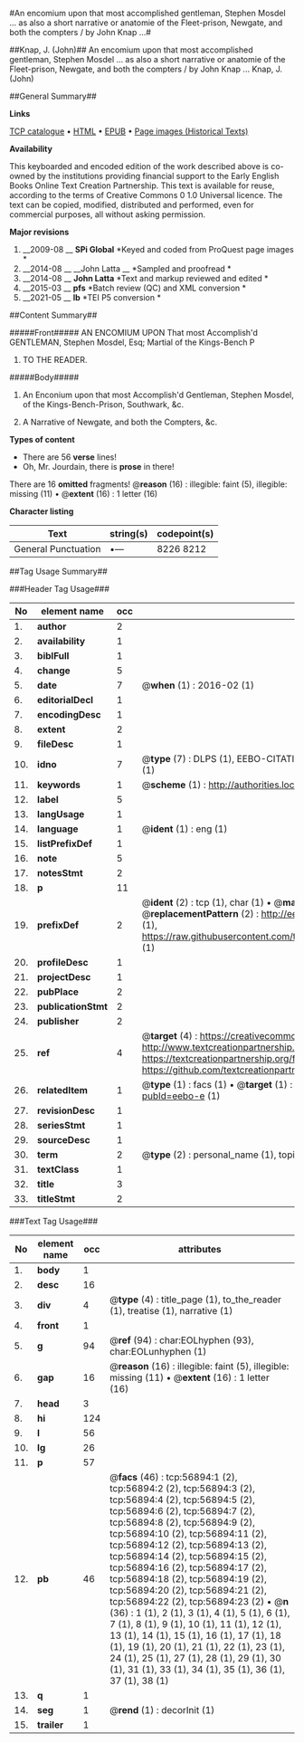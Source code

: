 #An encomium upon that most accomplished gentleman, Stephen Mosdel ... as also a short narrative or anatomie of the Fleet-prison, Newgate, and both the compters / by John Knap ...#

##Knap, J. (John)##
An encomium upon that most accomplished gentleman, Stephen Mosdel ... as also a short narrative or anatomie of the Fleet-prison, Newgate, and both the compters / by John Knap ...
Knap, J. (John)

##General Summary##

**Links**

[TCP catalogue](http://www.ota.ox.ac.uk/tcp/)  • 
[HTML](http://tei.it.ox.ac.uk/tcp/Texts-HTML/free/A47/A47526.html)  • 
[EPUB](http://tei.it.ox.ac.uk/tcp/Texts-EPUB/free/A47/A47526.epub) • 
[Page images (Historical Texts)](https://historicaltexts.jisc.ac.uk/eebo-12244723e)

**Availability**

This keyboarded and encoded edition of the work described above is co-owned by the
    institutions providing financial support to the Early English Books Online Text Creation
    Partnership. This text is available for reuse, according to the terms of  Creative Commons 0 1.0 Universal
    licence. The text can be copied, modified, distributed and performed, even for commercial
    purposes, all without asking permission.

**Major revisions**

1. __2009-08 __ __SPi Global__ *Keyed and coded from ProQuest page images *
1. __2014-08 __ __John Latta __ *Sampled and proofread *
1. __2014-08 __ __John Latta__ *Text and markup reviewed and edited *
1. __2015-03 __ __pfs__ *Batch review (QC) and XML conversion *
1. __2021-05 __ __lb__ *TEI P5 conversion *

##Content Summary##

#####Front#####
AN ENCOMIUM UPON That most Accomplish'd GENTLEMAN, Stephen Mosdel, Esq; Martial of the Kings-Bench P
1. TO THE READER.

#####Body#####

1. An Enconium upon that most Accomplish'd Gentleman, Stephen Mosdel, of the Kings-Bench-Prison, Southwark, &c.

1. A Narrative of Newgate, and both the Compters, &c.

**Types of content**

  * There are 56 **verse** lines!
  * Oh, Mr. Jourdain, there is **prose** in there!

There are 16 **omitted** fragments! 
 @__reason__ (16) : illegible: faint (5), illegible: missing (11)  •  @__extent__ (16) : 1 letter (16)

**Character listing**


|Text|string(s)|codepoint(s)|
|---|---|---|
|General Punctuation|•—|8226 8212|

##Tag Usage Summary##

###Header Tag Usage###

|No|element name|occ|attributes|
|---|---|---|---|
|1.|__author__|2||
|2.|__availability__|1||
|3.|__biblFull__|1||
|4.|__change__|5||
|5.|__date__|7| @__when__ (1) : 2016-02 (1)|
|6.|__editorialDecl__|1||
|7.|__encodingDesc__|1||
|8.|__extent__|2||
|9.|__fileDesc__|1||
|10.|__idno__|7| @__type__ (7) : DLPS (1), EEBO-CITATION (1), VID (1), EEBO-PROQUEST (1), STC (2), OCLC (1)|
|11.|__keywords__|1| @__scheme__ (1) : http://authorities.loc.gov/ (1)|
|12.|__label__|5||
|13.|__langUsage__|1||
|14.|__language__|1| @__ident__ (1) : eng (1)|
|15.|__listPrefixDef__|1||
|16.|__note__|5||
|17.|__notesStmt__|2||
|18.|__p__|11||
|19.|__prefixDef__|2| @__ident__ (2) : tcp (1), char (1)  •  @__matchPattern__ (2) : ([0-9\-]+):([0-9IVX]+) (1), (.+) (1)  •  @__replacementPattern__ (2) : http://eebo.chadwyck.com/downloadtiff?vid=$1&page=$2 (1), https://raw.githubusercontent.com/textcreationpartnership/Texts/master/tcpchars.xml#$1 (1)|
|20.|__profileDesc__|1||
|21.|__projectDesc__|1||
|22.|__pubPlace__|2||
|23.|__publicationStmt__|2||
|24.|__publisher__|2||
|25.|__ref__|4| @__target__ (4) : https://creativecommons.org/publicdomain/zero/1.0/ (1), http://www.textcreationpartnership.org/docs/. (1), https://textcreationpartnership.org/faq/#faq05 (1), https://github.com/textcreationpartnership (1)|
|26.|__relatedItem__|1| @__type__ (1) : facs (1)  •  @__target__ (1) : https://data.historicaltexts.jisc.ac.uk/view?pubId=eebo-e (1)|
|27.|__revisionDesc__|1||
|28.|__seriesStmt__|1||
|29.|__sourceDesc__|1||
|30.|__term__|2| @__type__ (2) : personal_name (1), topical_term (1)|
|31.|__textClass__|1||
|32.|__title__|3||
|33.|__titleStmt__|2||


###Text Tag Usage###

|No|element name|occ|attributes|
|---|---|---|---|
|1.|__body__|1||
|2.|__desc__|16||
|3.|__div__|4| @__type__ (4) : title_page (1), to_the_reader (1), treatise (1), narrative (1)|
|4.|__front__|1||
|5.|__g__|94| @__ref__ (94) : char:EOLhyphen (93), char:EOLunhyphen (1)|
|6.|__gap__|16| @__reason__ (16) : illegible: faint (5), illegible: missing (11)  •  @__extent__ (16) : 1 letter (16)|
|7.|__head__|3||
|8.|__hi__|124||
|9.|__l__|56||
|10.|__lg__|26||
|11.|__p__|57||
|12.|__pb__|46| @__facs__ (46) : tcp:56894:1 (2), tcp:56894:2 (2), tcp:56894:3 (2), tcp:56894:4 (2), tcp:56894:5 (2), tcp:56894:6 (2), tcp:56894:7 (2), tcp:56894:8 (2), tcp:56894:9 (2), tcp:56894:10 (2), tcp:56894:11 (2), tcp:56894:12 (2), tcp:56894:13 (2), tcp:56894:14 (2), tcp:56894:15 (2), tcp:56894:16 (2), tcp:56894:17 (2), tcp:56894:18 (2), tcp:56894:19 (2), tcp:56894:20 (2), tcp:56894:21 (2), tcp:56894:22 (2), tcp:56894:23 (2)  •  @__n__ (36) : 1 (1), 2 (1), 3 (1), 4 (1), 5 (1), 6 (1), 7 (1), 8 (1), 9 (1), 10 (1), 11 (1), 12 (1), 13 (1), 14 (1), 15 (1), 16 (1), 17 (1), 18 (1), 19 (1), 20 (1), 21 (1), 22 (1), 23 (1), 24 (1), 25 (1), 27 (1), 28 (1), 29 (1), 30 (1), 31 (1), 33 (1), 34 (1), 35 (1), 36 (1), 37 (1), 38 (1)|
|13.|__q__|1||
|14.|__seg__|1| @__rend__ (1) : decorInit (1)|
|15.|__trailer__|1||
